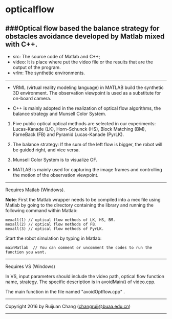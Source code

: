 # opticalflow

###Optical flow based the balance strategy for obstacles avoidance developed by Matlab mixed with C++. 
--------------------------------------------------------------------------------------------------------------------------------------------------


* src: The source code of Matlab and C++;
* video: It is place where put the video file or the results that are the output of the program. 
* vrlm: The synthetic environments.

--------------------------------------------------------------------------------------------------------------------------------------------------


* VRML (virtual reality modeling language) in MATLAB build the synthetic 3D environment. 
The observation viewpoint is used as a substitute for on-board camera.


* C++ is mainly adopted in the realization of optical flow algorithms, the balance strategy and Munsell Color System. 

>>>
1. Five public optical optical methods are selected in our experiments: Lucas-Kanade (LK), Horn-Schunck (HS), Block Matching (BM),
FarneBack (FB) and Pyramid Lucas-Kanade (PyrLK).

2. The balance strategy: If the sum of the left flow is bigger, the robot will be guided right, and vice versa.  

3. Munsell Color System is to visualize OF.
>>>

* MATLAB is mainly used for capturing the image frames and controlling the motion of the observation viewpoint.


--------------------------------------------------------------------------------------------------------------------------------------------------


Requires Matlab (Windows).


**Note**: First the Matlab wrapper needs to be compiled into a mex file using Matlab by going to the directory containing the library 
and running the following command within Matlab:

``` 
mexall(1) // optical flow methods of LK, HS, BM. 
mexall(2) // optical flow methods of FB. 
mexall(3) // optical flow methods of PyrLK. 
```


Start the robot simulation by typing in Matlab:

```
mainMatlab  // You can comment or uncomment the codes to run the function you want.
```

--------------------------------------------------------------------------------------------------------------------------------------------------


Requires VS (Windows)

In VS, input parameters should include the video path, optical flow function name, strategy. The specific description is in avoidMain() of video.cpp.

The main function in the file named "avoidOptflow.cpp" .


------------------------------------------------------------------------------

Copyright 2016 by Ruijuan Chang (changruij@buaa.edu.cn)


******************************************************************************
